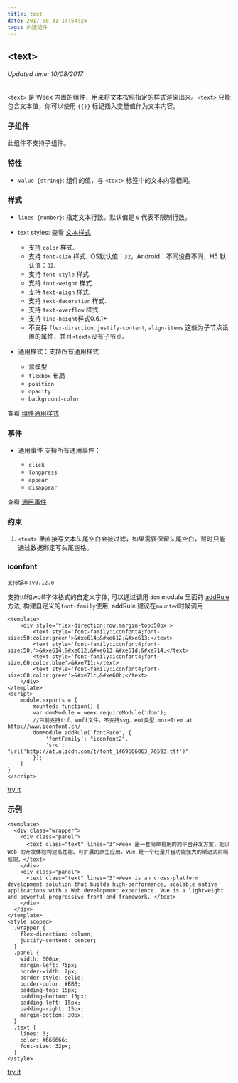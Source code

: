 ```yaml
---
title: text
date: 2017-08-31 14:54:24
tags: 内建组件
---
```


## &#60;text&#62;
###### Updated time: 10/08/2017
`<text>` 是 Weex 内置的组件，用来将文本按照指定的样式渲染出来。`<text>` 只能包含文本值，你可以使用 <code>&#123;{}}</code> 标记插入变量值作为文本内容。

### 子组件
此组件不支持子组件。

### 特性
* `value {string}`: 组件的值，与 `<text>` 标签中的文本内容相同。

### 样式
* `lines {number}`: 指定文本行数。默认值是 `0` 代表不限制行数。

* text styles: 查看 [文本样式](http://weex.apache.org/cn/references/text-style.html)

  * 支持 `color` 样式.
  * 支持 `font-size` 样式. iOS默认值：`32`，Android：不同设备不同，H5 默认值：`32`.
  * 支持 `font-style` 样式.
  * 支持 `font-weight` 样式.
  * 支持 `text-align` 样式.
  * 支持 `text-decoration` 样式.
  * 支持 `text-overflow` 样式.
  * 支持 `line-height`样式0.6.1+
  * 不支持 `flex-direction`, `justify-content`, `align-items` 这些为子节点设置的属性，并且`<text>`没有子节点。

* 通用样式：支持所有通用样式

  * 盒模型
  * `flexbox` 布局
  * `position`
  * `opacity`
  * `background-color`

查看 [组件通用样式](/https://github.com//2017/08/24/Common-Style)

### 事件
* 通用事件
  支持所有通用事件：

  * `click`
  * `longpress`
  * `appear`
  * `disappear`

查看 [通用事件](/https://github.com//2017/09/02/commonEvent)

### 约束
1. `<text>` 里直接写文本头尾空白会被过滤，如果需要保留头尾空白，暂时只能通过数据绑定写头尾空格。

### iconfont
`支持版本:v0.12.0`

支持ttf和woff字体格式的自定义字体, 可以通过调用 `dom` module 里面的 [addRule](http://weex.apache.org/cn/references/modules/dom.html#addRule)方法, 构建自定义的`font-family`使用, addRule 建议在`mounted`时候调用
```
<template>
    <div style='flex-direction:row;margin-top:50px'>
        <text style='font-family:iconfont4;font-size:50;color:green'>&#xe614;&#xe612;&#xe613;</text>
        <text style='font-family:iconfont4;font-size:50;'>&#xe614;&#xe612;&#xe613;&#xe61d;&#xe714;</text>
        <text style='font-family:iconfont4;font-size:60;color:blue'>&#xe711;</text>
        <text style='font-family:iconfont4;font-size:60;color:green'>&#xe71c;&#xe60b;</text>
    </div>
</template>
<script>
    module.exports = {
        mounted: function() {
        var domModule = weex.requireModule('dom');
        //目前支持ttf、woff文件，不支持svg、eot类型,moreItem at http://www.iconfont.cn/
        domModule.addRule('fontFace', {
            'fontFamily': "iconfont2",
            'src': "url('http://at.alicdn.com/t/font_1469606063_76593.ttf')"
        });
    }
}
</script>
```
[try it](http://dotwe.org/vue/6ece072d0abd9a9e5718eb26bd5719f8)

### 示例
```
<template>
  <div class="wrapper">
    <div class="panel">
      <text class="text" lines="3">Weex 是一套简单易用的跨平台开发方案，能以 Web 的开发体验构建高性能、可扩展的原生应用。Vue 是一个轻量并且功能强大的渐进式前端框架。</text>
    </div>
    <div class="panel">
      <text class="text" lines="3">Weex is an cross-platform development solution that builds high-performance, scalable native applications with a Web development experience. Vue is a lightweight and powerful progressive front-end framework. </text>
    </div>
  </div>
</template>
<style scoped>
  .wrapper {
    flex-direction: column;
    justify-content: center;
  }
  .panel {
    width: 600px;
    margin-left: 75px;
    border-width: 2px;
    border-style: solid;
    border-color: #BBB;
    padding-top: 15px;
    padding-bottom: 15px;
    padding-left: 15px;
    padding-right: 15px;
    margin-bottom: 30px;
  }
  .text {
    lines: 3;
    color: #666666;
    font-size: 32px;
  }
</style>
```
[try it](http://dotwe.org/vue/154e20171d350a081fba7878c53cf7d2)